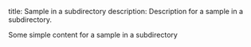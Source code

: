 title: Sample in a subdirectory
description: Description for a sample in a subdirectory.

Some simple content for a sample in a subdirectory
